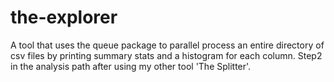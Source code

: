 # the-explorer
A tool that uses the queue package to parallel process an entire directory of csv files by printing summary stats and a histogram for each column. Step2 in the analysis path after using my other tool 'The Splitter'. 

